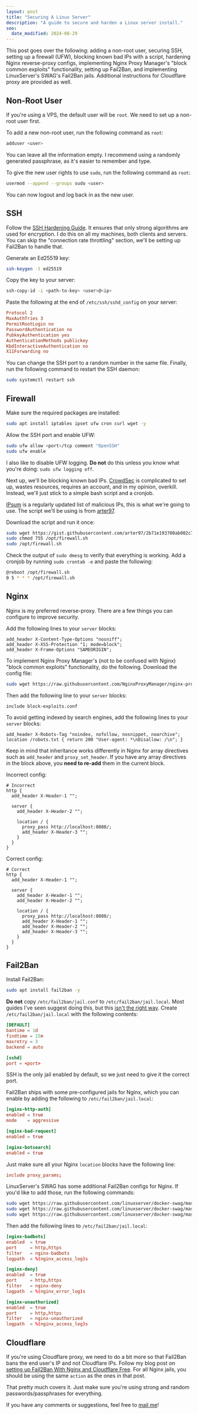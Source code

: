 ```yaml
---
layout: post
title: "Securing A Linux Server"
description: "A guide to secure and harden a Linux server install."
seo:
  date_modified: 2024-08-29
---
```


This post goes over the following: adding a non-root user, securing SSH, setting up a firewall (UFW), blocking known bad IPs with a script, hardening Nginx reverse-proxy configs, implementing Nginx Proxy Manager's "block common exploits" functionality, setting up Fail2Ban, and implementing LinuxServer's SWAG's Fail2Ban jails. Additional instructions for Cloudflare proxy are provided as well.

## Non-Root User

If you're using a VPS, the default user will be `root`. We need to set up a non-root user first.

To add a new non-root user, run the following command as `root`:

```bash
adduser <user>
```

You can leave all the information empty. I recommend using a randomly generated passphrase, as it's easier to remember and type.

To give the new user rights to use `sudo`, run the following command as `root`:

```bash
usermod --append --groups sudo <user>
```

You can now logout and log back in as the new user.

## SSH

Follow the [SSH Hardening Guide](https://ssh-audit.com/hardening_guides.html). It ensures that only strong algorithms are used for encryption. I do this on all my machines, both clients and servers. You can skip the "connection rate throttling" section, we'll be setting up Fail2Ban to handle that.

Generate an Ed25519 key:

```bash
ssh-keygen -t ed25519
```

Copy the key to your server:

```bash
ssh-copy-id -i <path-to-key> <user>@<ip>
```

Paste the following at the end of `/etc/ssh/sshd_config` on your server:

```conf
Protocol 2
MaxAuthTries 3
PermitRootLogin no
PasswordAuthentication no
PubkeyAuthentication yes
AuthenticationMethods publickey
KbdInteractiveAuthentication no
X11Forwarding no
```

You can change the SSH port to a random number in the same file. Finally, run the following command to restart the SSH daemon:

```bash
sudo systemctl restart ssh
```

## Firewall

Make sure the required packages are installed:

```bash
sudo apt install iptables ipset ufw cron curl wget -y
```

Allow the SSH port and enable UFW:

```bash
sudo ufw allow <port>/tcp comment "OpenSSH"
sudo ufw enable
```

I also like to disable UFW logging. **Do not** do this unless you know what you're doing: `sudo ufw logging off`.

Next up, we'll be blocking known bad IPs. [CrowdSec](https://www.crowdsec.net/) is complicated to set up, wastes resources, requires an account, and in my opinion, overkill. Instead, we'll just stick to a simple bash script and a cronjob.

[IPsum](https://github.com/stamparm/ipsum) is a regularly updated list of malicious IPs, this is what we're going to use. The script we'll be using is from [arter97](https://gist.github.com/arter97/2b71e193700ab002c75d1e5a0e7da6dc).

Download the script and run it once:

```bash
sudo wget https://gist.githubusercontent.com/arter97/2b71e193700ab002c75d1e5a0e7da6dc/raw/firewall.sh -O /opt/firewall.sh
sudo chmod 755 /opt/firewall.sh
sudo /opt/firewall.sh
```

Check the output of `sudo dmesg` to verify that everything is working. Add a cronjob by running `sudo crontab -e` and paste the following:

```bash
@reboot /opt/firewall.sh
0 5 * * * /opt/firewall.sh
```

## Nginx

Nginx is my preferred reverse-proxy. There are a few things you can configure to improve security.

Add the following lines to your `server` blocks:

```nginx
add_header X-Content-Type-Options "nosniff";
add_header X-XSS-Protection "1; mode=block";
add_header X-Frame-Options "SAMEORIGIN";
```

To implement Nginx Proxy Manager's (not to be confused with Nginx) "block common exploits" functionality, do the following. Download the config file:

```bash
sudo wget https://raw.githubusercontent.com/NginxProxyManager/nginx-proxy-manager/develop/docker/rootfs/etc/nginx/conf.d/include/block-exploits.conf -O /etc/nginx/block-exploits.conf
```

Then add the following line to your `server` blocks:

```nginx
include block-exploits.conf
```

To avoid getting indexed by search engines, add the following lines to your `server` blocks:

```nginx
add_header X-Robots-Tag "noindex, nofollow, nosnippet, noarchive";
location /robots.txt { return 200 "User-agent: *\nDisallow: /\n"; }
```

Keep in mind that inheritance works differently in Nginx for array directives such as `add_header` and `proxy_set_header`. If you have any array directives in the block above, you **need to re-add** them in the current block.

Incorrect config:

```nginx
# Incorrect
http {
  add_header X-Header-1 "";

  server {
    add_header X-Header-2 "";

    location / {
      proxy_pass http://localhost:8080/;
      add_header X-Header-3 "";
    }
  }
}
```

Correct config:

```nginx
# Correct
http {
  add_header X-Header-1 "";

  server {
    add_header X-Header-1 "";
    add_header X-Header-2 "";

    location / {
      proxy_pass http://localhost:8080/;
      add_header X-Header-1 "";
      add_header X-Header-2 "";
      add_header X-Header-3 "";
    }
  }
}
```

## Fail2Ban

Install Fail2Ban:

```bash
sudo apt install fail2ban -y
```

**Do not** copy `/etc/fail2ban/jail.conf` to `/etc/fail2ban/jail.local`. Most guides I've seen suggest doing this, but this [isn't the right way](https://github.com/fail2ban/fail2ban/wiki/Proper-fail2ban-configuration). Create `/etc/fail2ban/jail.local` with the following contents:

```toml
[DEFAULT]
bantime = 1d
findtime = 15m
maxretry = 3
backend = auto

[sshd]
port = <port>
```

SSH is the only jail enabled by default, so we just need to give it the correct port.

Fail2Ban ships with some pre-configured jails for Nginx, which you can enable by adding the following to `/etc/fail2ban/jail.local`:

```toml
[nginx-http-auth]
enabled = true
mode    = aggressive

[nginx-bad-request]
enabled = true

[nginx-botsearch]
enabled = true
```

Just make sure all your Nginx `location` blocks have the following line:

```conf
include proxy_params;
```

LinuxServer's SWAG has some additional Fail2Ban configs for Nginx. If you'd like to add those, run the following commands:

```bash
sudo wget https://raw.githubusercontent.com/linuxserver/docker-swag/master/root/defaults/fail2ban/filter.d/nginx-badbots.conf -O /etc/fail2ban/filter.d/nginx-badbots.local
sudo wget https://raw.githubusercontent.com/linuxserver/docker-swag/master/root/defaults/fail2ban/filter.d/nginx-deny.conf -O /etc/fail2ban/filter.d/nginx-deny.local
sudo wget https://raw.githubusercontent.com/linuxserver/docker-swag/master/root/defaults/fail2ban/filter.d/nginx-unauthorized.conf -O /etc/fail2ban/filter.d/nginx-unauthorized.local
```

Then add the following lines to `/etc/fail2ban/jail.local`:

```toml
[nginx-badbots]
enabled  = true
port     = http,https
filter   = nginx-badbots
logpath  = %(nginx_access_log)s

[nginx-deny]
enabled  = true
port     = http,https
filter   = nginx-deny
logpath  = %(nginx_error_log)s

[nginx-unauthorized]
enabled  = true
port     = http,https
filter   = nginx-unauthorized
logpath  = %(nginx_access_log)s
```

## Cloudflare

If you're using Cloudflare proxy, we need to do a bit more so that Fail2Ban bans the end user's IP and not Cloudflare IPs. Follow my blog post on [setting up Fail2Ban With Nginx and Cloudflare Free](https://kenhv.com/blog/fail2ban-with-nginx-and-cloudflare-ipv6). For all Nginx jails, you should be using the same `action` as the ones in that post.

That pretty much covers it. Just make sure you're using strong and random passwords/passphrases for everything.

If you have any comments or suggestions, feel free to [mail me](mailto:ken@kenhv.com)!

